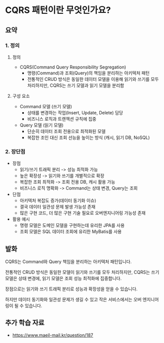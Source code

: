 # CQRS 패턴이란 무엇인가요?

## 요약

### 1. 정의

1. 정의
    - CQRS(Command Query Responsibility Segregation)
        - 명령(Command)과 조회(Query)의 책임을 분리하는 아키텍처 패턴
        - 전통적인 CRUD 방식은 동일한 데이터 모델을 이용해 읽기와 쓰기를 모두 처리하지만, CQRS는 쓰기 모델과 읽기 모델을 분리함

2. 구성 요소
    - Command 모델 (쓰기 모델)
        - 상태를 변경하는 작업(Insert, Update, Delete) 담당
        - 비즈니스 로직과 트랜잭션 규칙에 집중
    - Query 모델 (읽기 모델)
        - 단순히 데이터 조회 전용으로 최적화된 모델
        - 복잡한 조인 대신 조회 선능을 높이는 방식 (캐시, 읽기 DB, NoSQL)

### 2. 장단점

- 장점
    - 읽기/쓰기 트래픽 분리 -> 성능 최적화 가능
    - 높은 확장성 -> 읽기와 쓰기를 개별적으로 확장
    - 복잡한 조회 최적화 -> 조회 전용 DB, 캐시 활용 가능
    - 비즈니스 로직 명확화 -> Command는 상태 변경, Query는 조회
- 단점
    - 아키텍처 복잡도 증가(데이터 동기화 이슈)
    - 결국 데이터 일관성 문제 발생 가능성 존재
    - 많은 구현 코드, 더 많은 구현 기술 필요로 오버엔지니어링 가능성 존재
- 활용 예시
    - 명령 모델은 도메인 모델을 구현하는데 유리한 JPA를 사용
    - 조회 모델은 SQL 데이터 조회에 유리한 MyBatis를 사용

## 발화

CQRS는 Command와 Query 책임을 분리하는 아키텍처 패턴입니다.

전통적인 CRUD 방식은 동일한 모델이 읽기와 쓰기를 모두 처리하지만, CQRS는 쓰기 모델은 상태 변경에, 읽기 모델은 조회 성능 최적화에 집중합니다.

장점으로는 읽기와 쓰기 트래픽 분리로 성능과 확장성을 얻을 수 있습니다.

하지만 데이터 동기화와 일관성 문제가 생길 수 있고 작은 서비스에서는 오버 엔지니어링이 될 수 있습니다.

## 추가 학습 자료

- https://www.maeil-mail.kr/question/187